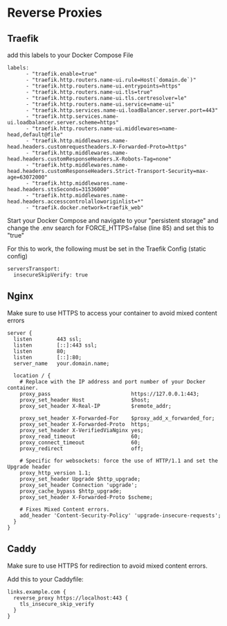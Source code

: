 # Reverse Proxies

## Traefik
add this labels to your Docker Compose File 
```   
labels:
      - "traefik.enable=true"
      - "traefik.http.routers.name-ui.rule=Host(`domain.de`)"
      - "traefik.http.routers.name-ui.entrypoints=https"
      - "traefik.http.routers.name-ui.tls=true"
      - "traefik.http.routers.name-ui.tls.certresolver=le"
      - "traefik.http.routers.name-ui.service=name-ui"
      - "traefik.http.services.name-ui.loadBalancer.server.port=443"
      - "traefik.http.services.name-ui.loadbalancer.server.scheme=https"
      - "traefik.http.routers.name-ui.middlewares=name-head,default@file"
      - "traefik.http.middlewares.name-head.headers.customrequestheaders.X-Forwarded-Proto=https"
      - "traefik.http.middlewares.name-head.headers.customResponseHeaders.X-Robots-Tag=none"
      - "traefik.http.middlewares.name-head.headers.customResponseHeaders.Strict-Transport-Security=max-age=63072000"
      - "traefik.http.middlewares.name-head.headers.stsSeconds=31536000"
      - "traefik.http.middlewares.name-head.headers.accesscontrolalloworiginlist=*"
      - "traefik.docker.network=traefik_web"
```
Start your Docker Compose and navigate to your "persistent storage" and 
change the .env search for FORCE_HTTPS=false (line 85) and set this to "true"

For this to work, the following must be set in the Traefik Config (static config) 
```
serversTransport:
  insecureSkipVerify: true
```

## Nginx 
Make sure to use HTTPS to access your container to avoid mixed content errors
```
server {
  listen        443 ssl;
  listen        [::]:443 ssl;
  listen        80;
  listen        [::]:80;
  server_name   your.domain.name;

  location / {
    # Replace with the IP address and port number of your Docker container.
    proxy_pass                          https://127.0.0.1:443;
    proxy_set_header Host               $host;
    proxy_set_header X-Real-IP          $remote_addr;

    proxy_set_header X-Forwarded-For    $proxy_add_x_forwarded_for;
    proxy_set_header X-Forwarded-Proto  https;
    proxy_set_header X-VerifiedViaNginx yes;
    proxy_read_timeout                  60;
    proxy_connect_timeout               60;
    proxy_redirect                      off;

    # Specific for websockets: force the use of HTTP/1.1 and set the Upgrade header
    proxy_http_version 1.1;
    proxy_set_header Upgrade $http_upgrade;
    proxy_set_header Connection 'upgrade';
    proxy_cache_bypass $http_upgrade;
    proxy_set_header X-Forwarded-Proto $scheme;
    
    # Fixes Mixed Content errors.
    add_header 'Content-Security-Policy' 'upgrade-insecure-requests';
  }
}
```

## Caddy
Make sure to use HTTPS for redirection to avoid mixed content errors. 

Add this to your Caddyfile:
```Caddyfile
links.example.com {
  reverse_proxy https://localhost:443 {
    tls_insecure_skip_verify
  }
}
```